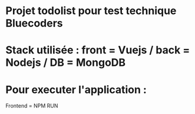 # Projet todolist pour test technique Bluecoders

# Stack utilisée : front = Vuejs / back = Nodejs / DB = MongoDB

# Pour executer l'application :

Frontend = NPM RUN 
